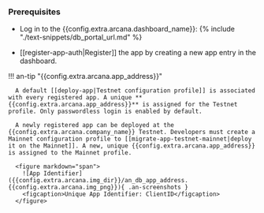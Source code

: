 ### Prerequisites

* Log in to the {{config.extra.arcana.dashboard_name}}: {% include "./text-snippets/db_portal_url.md" %} 

* [[register-app-auth|Register]] the app by creating a new app entry in the dashboard. 

!!! an-tip "{{config.extra.arcana.app_address}}"

      A default [[deploy-app|Testnet configuration profile]] is associated with every registered app. A unique **{{config.extra.arcana.app_address}}** is assigned for the Testnet profile. Only passwordless login is enabled by default.

      A newly registered app can be deployed at the {{config.extra.arcana.company_name}} Testnet. Developers must create a Mainnet configuration profile to [[migrate-app-testnet-mainnet|deploy it on the Mainnet]]. A new, unique {{config.extra.arcana.app_address}} is assigned to the Mainnet profile. 
      
      <figure markdown="span">
        ![App Identifier]({{config.extra.arcana.img_dir}}/an_db_app_address.{{config.extra.arcana.img_png}}){ .an-screenshots }
        <figcaption>Unique App Identifier: ClientID</figcaption>
      </figure>